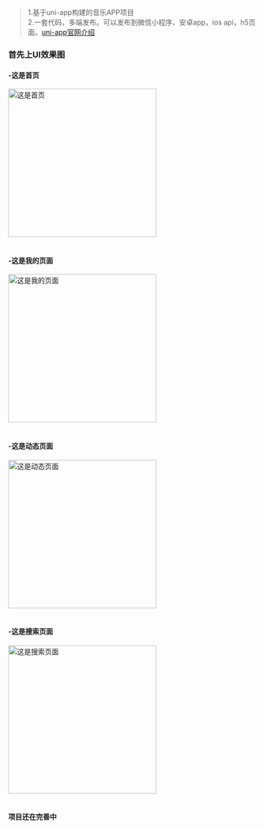 > 1.基于uni-app构建的音乐APP项目<br/>
> 2.一套代码，多端发布。可以发布到微信小程序、安卓app，ios api，h5页面。[uni-app官网介绍](https://uniapp.dcloud.io/)

### 首先上UI效果图

#### -这是首页
<div style="width:100%" align="left"><img src="https://t1.picb.cc/uploads/2020/04/10/kFDIIT.jpg" alt="这是首页" width="300" height="auto" align="center" /></div><br/>


#### -这是我的页面
<div style="width:100%" align="left"><img src="https://t1.picb.cc/uploads/2020/04/10/kFDwN7.jpg" alt="这是我的页面" width="300" height="auto" align="center" /></div><br/>


#### -这是动态页面
<div style="width:100%" align="left"><img src="https://t1.picb.cc/uploads/2020/04/10/kFDfz6.jpg" alt="这是动态页面" width="300" height="auto" align="center" /></div><br/>


#### -这是搜索页面
<div style="width:100%" align="left"><img src="https://t1.picb.cc/uploads/2020/04/10/kFDZCs.jpg" alt="这是搜索页面" width="300" height="auto" align="center" /></div><br/>


#### 项目还在完善中